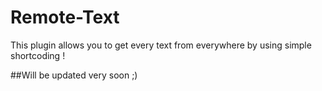 # Remote-Text
This plugin allows you to get every text from everywhere by using simple shortcoding !


##Will be updated very soon ;)
